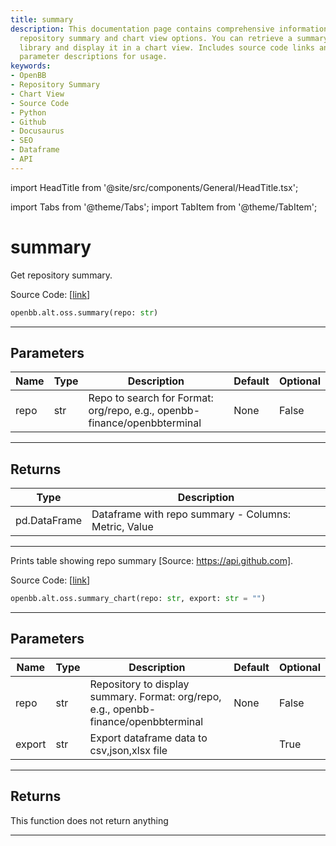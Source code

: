 ```yaml
---
title: summary
description: This documentation page contains comprehensive information on OpenBB's
  repository summary and chart view options. You can retrieve a summary with OpenBB
  library and display it in a chart view. Includes source code links and detailed
  parameter descriptions for usage.
keywords:
- OpenBB
- Repository Summary
- Chart View
- Source Code
- Python
- Github
- Docusaurus
- SEO
- Dataframe
- API
---
```


import HeadTitle from '@site/src/components/General/HeadTitle.tsx';

<HeadTitle title="summary - Oss - Alt - Reference | OpenBB SDK Docs" />

import Tabs from '@theme/Tabs';
import TabItem from '@theme/TabItem';

# summary

<Tabs>
<TabItem value="model" label="Model" default>

Get repository summary.

Source Code: [[link](https://github.com/OpenBB-finance/OpenBBTerminal/tree/main/openbb_terminal/alternative/oss/github_model.py#L179)]

```python
openbb.alt.oss.summary(repo: str)
```

---

## Parameters

| Name | Type | Description | Default | Optional |
| ---- | ---- | ----------- | ------- | -------- |
| repo | str | Repo to search for Format: org/repo, e.g., openbb-finance/openbbterminal | None | False |


---

## Returns

| Type | Description |
| ---- | ----------- |
| pd.DataFrame | Dataframe with repo summary - Columns: Metric, Value |
---

</TabItem>
<TabItem value="view" label="Chart">

Prints table showing repo summary [Source: https://api.github.com].

Source Code: [[link](https://github.com/OpenBB-finance/OpenBBTerminal/tree/main/openbb_terminal/alternative/oss/github_view.py#L123)]

```python
openbb.alt.oss.summary_chart(repo: str, export: str = "")
```

---

## Parameters

| Name | Type | Description | Default | Optional |
| ---- | ---- | ----------- | ------- | -------- |
| repo | str | Repository to display summary. Format: org/repo, e.g., openbb-finance/openbbterminal | None | False |
| export | str | Export dataframe data to csv,json,xlsx file |  | True |


---

## Returns

This function does not return anything

---

</TabItem>
</Tabs>
